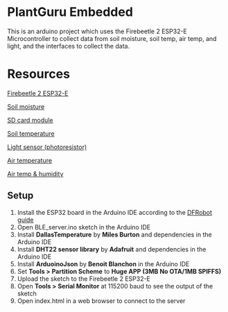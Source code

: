 # PlantGuru Embedded

This is an arduino project which uses the Firebeetle 2 ESP32-E Microcontroller to 
collect data from soil moisture, soil temp, air temp, and light, and the interfaces to collect the data.

# Resources
[Firebeetle 2 ESP32-E](https://wiki.dfrobot.com/FireBeetle_Board_ESP32_E_SKU_DFR0654)

[Soil moisture](https://wiki.dfrobot.com/Waterproof_Capacitive_Soil_Moisture_Sensor_SKU_SEN0308)

[SD card module](https://digilent.com/reference/pmod/pmodmicrosd/reference-manual)

[Soil temperature](https://wiki.dfrobot.com/Waterproof_DS18B20_Digital_Temperature_Sensor__SKU_DFR0198_)

[Light sensor (photoresistor)](https://cdn-shop.adafruit.com/product-files/161/C2255-001_MFG_PN__HaiWang_MJ5516.pdf)

[Air temperature](https://wiki.dfrobot.com/DFRobot_LM35_Linear_Temperature_Sensor__SKU_DFR0023_)

[Air temp & humidity](https://wiki.dfrobot.com/DHT22_Temperature_and_humidity_module_SKU_SEN0137)

## Setup
1. Install the ESP32 board in the Arduino IDE according to the [DFRobot guide](https://wiki.dfrobot.com/FireBeetle_Board_ESP32_E_SKU_DFR0654)
2. Open BLE_server.ino sketch in the Arduino IDE
3. Install **DallasTemperature** by **Miles Burton** and dependencies in the Arduino IDE
4. Install **DHT22 sensor library** by **Adafruit** and dependencies in the Arduino IDE
5. Install **ArduoinoJson** by **Benoit Blanchon** in the Arduino IDE
6. Set **Tools > Partition Scheme** to **Huge APP (3MB No OTA/1MB SPIFFS)**
7. Upload the sketch to the Firebeetle 2 ESP32-E
8. Open **Tools > Serial Monitor** at 115200 baud to see the output of the sketch
9. Open index.html in a web browser to connect to the server